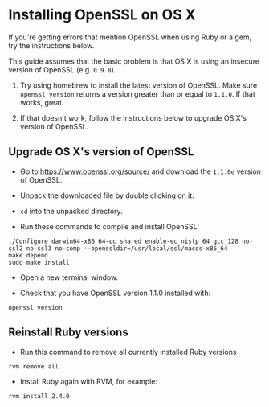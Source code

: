# Installing OpenSSL on OS X

If you're getting errors that mention OpenSSL when using Ruby or a gem, try the instructions below.

This guide assumes that the basic problem is that OS X is using an insecure version of OpenSSL (e.g. `0.9.8`).

1. Try using homebrew to install the latest version of OpenSSL.  Make sure `openssl version` returns a version greater than or equal to `1.1.0`.  If that works, great.

2. If that doesn't work, follow the instructions below to upgrade OS X's version of OpenSSL.

## Upgrade OS X's version of OpenSSL

* Go to https://www.openssl.org/source/ and download the `1.1.0e` version of OpenSSL.

* Unpack the downloaded file by double clicking on it.

* `cd` into the unpacked directory.

* Run these commands to compile and install OpenSSL:

```
./Configure darwin64-x86_64-cc shared enable-ec_nistp_64_gcc_128 no-ssl2 no-ssl3 no-comp --openssldir=/usr/local/ssl/macos-x86_64
make depend
sudo make install
```

* Open a new terminal window.

* Check that you have OpenSSL version 1.1.0 installed with:

```
openssl version
```

## Reinstall Ruby versions

* Run this command to remove all currently installed Ruby versions

```
rvm remove all
```

* Install Ruby again with RVM, for example:

```
rvm install 2.4.0
```
